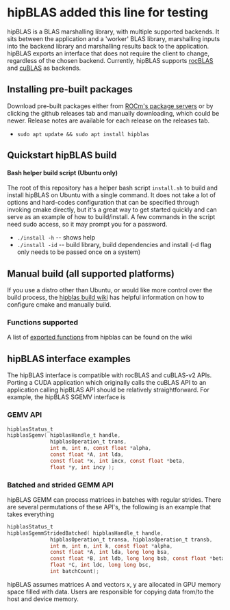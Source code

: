 # hipBLAS added this line for testing
hipBLAS is a BLAS marshalling library, with multiple supported backends.  It sits between the application and a 'worker' BLAS library, marshalling inputs into the backend library and marshalling results back to the application.  hipBLAS exports an interface that does not require the client to change, regardless of the chosen backend.  Currently, hipBLAS supports [rocBLAS](https://github.com/ROCmSoftwarePlatform/rocBLAS) and [cuBLAS](https://developer.nvidia.com/cublas) as backends.

## Installing pre-built packages
Download pre-built packages either from [ROCm's package servers](https://rocm.github.io/install.html#installing-from-amd-rocm-repositories) or by clicking the github releases tab and manually downloading, which could be newer.  Release notes are available for each release on the releases tab.
* `sudo apt update && sudo apt install hipblas`

## Quickstart hipBLAS build

#### Bash helper build script (Ubuntu only)
The root of this repository has a helper bash script `install.sh` to build and install hipBLAS on Ubuntu with a single command.  It does not take a lot of options and hard-codes configuration that can be specified through invoking cmake directly, but it's a great way to get started quickly and can serve as an example of how to build/install.  A few commands in the script need sudo access, so it may prompt you for a password.
*  `./install -h` -- shows help
*  `./install -id` -- build library, build dependencies and install (-d flag only needs to be passed once on a system)

## Manual build (all supported platforms)
If you use a distro other than Ubuntu, or would like more control over the build process, the [hipblas build wiki](https://github.com/ROCmSoftwarePlatform/hipBLAS/wiki/Build) has helpful information on how to configure cmake and manually build.

### Functions supported
A list of [exported functions](https://github.com/ROCmSoftwarePlatform/hipBLAS/wiki/Exported-functions) from hipblas can be found on the wiki

## hipBLAS interface examples
The hipBLAS interface is compatible with rocBLAS and cuBLAS-v2 APIs.  Porting a CUDA application which originally calls the cuBLAS API to an application calling hipBLAS API should be relatively straightforward. For example, the hipBLAS SGEMV interface is

### GEMV API

```c
hipblasStatus_t
hipblasSgemv( hipblasHandle_t handle,
              hipblasOperation_t trans,
              int m, int n, const float *alpha,
              const float *A, int lda,
              const float *x, int incx, const float *beta,
              float *y, int incy );
```

### Batched and strided GEMM API
hipBLAS GEMM can process matrices in batches with regular strides.  There are several permutations of these API's, the
following is an example that takes everything

```c
hipblasStatus_t
hipblasSgemmStridedBatched( hipblasHandle_t handle,
              hipblasOperation_t transa, hipblasOperation_t transb,
              int m, int n, int k, const float *alpha,
              const float *A, int lda, long long bsa,
              const float *B, int ldb, long long bsb, const float *beta,
              float *C, int ldc, long long bsc,
              int batchCount);
```

hipBLAS assumes matrices A and vectors x, y are allocated in GPU memory space filled with data.  Users are
responsible for copying data from/to the host and device memory.
